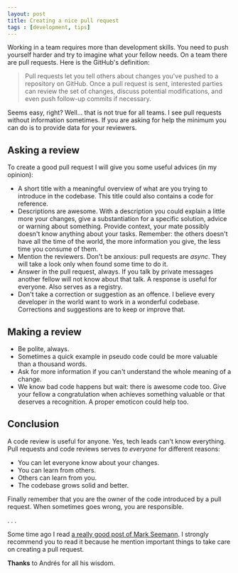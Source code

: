 ```yaml
---
layout: post
title: Creating a nice pull request
tags : [development, tips]
---
```


Working in a team requires more than development skills. You need to push yourself harder and try to imagine what your fellow needs. On a team there are pull requests. Here is the GitHub's definition:

> Pull requests let you tell others about changes you've pushed to a repository on GitHub. Once a pull request is sent, interested parties can review the set of changes, discuss potential modifications, and even push follow-up commits if necessary.

Seems easy, right? Well... that is not true for all teams. I see pull requests without information sometimes. If you are asking for help the minimum you can do is to provide data for your reviewers.

## Asking a review

To create a good pull request I will give you some useful advices (in my opinion):

- A short title with a meaningful overview of what are you trying to introduce in the codebase. This title could also contains a code for reference.
- Descriptions are awesome. With a description you could explain a little more your changes, give a substantiation for a specific solution, advice or warning about something. Provide context, your mate possibly doesn't know anything about your tasks. Remember: the others doesn't have all the time of the world, the more information you give, the less time you consume of them.
- Mention the reviewers. Don't be anxious: pull requests are *async*. They will take a look only when found some time to do it.
- Answer in the pull request, always. If you talk by private messages another fellow will not know about that talk. A response is useful for everyone. Also serves as a registry.
- Don't take a correction or suggestion as an offence. I believe every developer in the world want to work in a wonderful codebase. Corrections and suggestions are to keep or improve that.

## Making a review

- Be polite, always.
- Sometimes a quick example in pseudo code could be more valuable than a thousand words.
- Ask for more information if you can't understand the whole meaning of a change.
- We know bad code happens but wait: there is awesome code too. Give your fellow a congratulation when achieves something valuable or that deserves a recognition. A proper emoticon could help too.

## Conclusion

A code review is useful for anyone. Yes, tech leads can't know everything. Pull requests and code reviews serves *to everyone* for different reasons:
	
- You can let everyone know about your changes.
- You can learn from others.
- Others can learn from you.
- The codebase grows solid and better.

Finally remember that you are the owner of the code introduced by a pull request. When sometimes goes wrong, you are responsible.

. . .

Some time ago I read [a really good post of Mark Seemann](http://blog.ploeh.dk/2015/01/15/10-tips-for-better-pull-requests/). I strongly recommend you to read it because he mention important things to take care on creating a pull request.

**Thanks** to Andrés for all his wisdom.